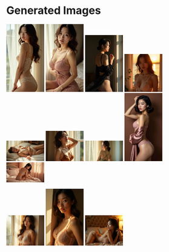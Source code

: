 # Generated Images



<img src="2025_07_13_01.webp" width="100"/> <img src="2025_07_13_02.webp" width="100"/> <img src="2025_07_13_03.webp" width="100"/> <img src="2025_07_13_04.webp" width="100"/> <img src="2025_07_13_05.webp" width="100"/> <img src="2025_07_13_06.webp" width="100"/> <img src="2025_07_13_07.webp" width="100"/> <img src="2025_07_13_08.webp" width="100"/> <img src="2025_07_13_09.webp" width="100"/>

<img src="2025_07_13_10.webp" width="100"/> <img src="2025_07_13_11.webp" width="100"/> <img src="2025_07_13_12.webp" width="100"/>